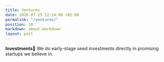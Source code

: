 ```yaml
---
title: Ventures
date: 2016-07-25 22:14:00 +02:00
permalink: "/ventures/"
position: 10
markdown: about.markdown
layout: post
---
```


**Investments**
We do early-stage seed investments directly in promising startups we believe in.